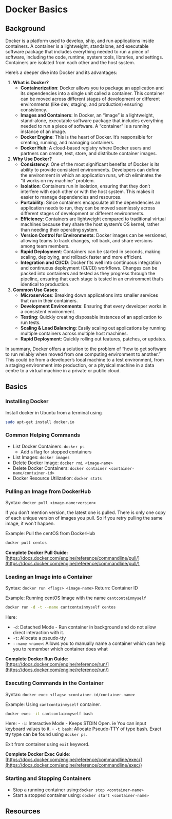 # Docker Basics

## Background

Docker is a platform used to develop, ship, and run applications inside containers. A container is a lightweight, standalone, and executable software package that includes everything needed to run a piece of software, including the code, runtime, system tools, libraries, and settings. Containers are isolated from each other and the host system.

Here’s a deeper dive into Docker and its advantages:

1. **What is Docker?**
    - **Containerization**: Docker allows you to package an application and its dependencies into a single unit called a container. This container can be moved across different stages of development or different environments (like dev, staging, and production) ensuring consistency.
    - **Images and Containers**: In Docker, an “image” is a lightweight, stand-alone, executable software package that includes everything needed to run a piece of software. A “container” is a running instance of an image.
    - **Docker Engine**: This is the heart of Docker. It’s responsible for creating, running, and managing containers.
    - **Docker Hub**: A cloud-based registry where Docker users and partners can create, test, store, and distribute container images.
2. **Why Use Docker?**
    - **Consistency**: One of the most significant benefits of Docker is its ability to provide consistent environments. Developers can define the environment in which an application runs, which eliminates the “it works on my machine” problem.
    - **Isolation**: Containers run in isolation, ensuring that they don’t interfere with each other or with the host system. This makes it easier to manage dependencies and resources.
    - **Portability**: Since containers encapsulate all the dependencies an application needs to run, they can be moved seamlessly across different stages of development or different environments.
    - **Efficiency**: Containers are lightweight compared to traditional virtual machines because they share the host system’s OS kernel, rather than needing their operating system.
    - **Version Control for Environments**: Docker images can be versioned, allowing teams to track changes, roll back, and share versions among team members.
    - **Rapid Deployment**: Containers can be started in seconds, making scaling, deploying, and rollback faster and more efficient.
    - **Integration and CI/CD**: Docker fits well into continuous integration and continuous deployment (CI/CD) workflows. Changes can be packed into containers and tested as they progress through the pipeline, ensuring that each stage is tested in an environment that’s identical to production.
3. **Common Use Cases**:
    - **Microservices**: Breaking down applications into smaller services that run in their containers.
    - **Development Environments**: Ensuring that every developer works in a consistent environment.
    - **Testing**: Quickly creating disposable instances of an application to run tests.
    - **Scaling & Load Balancing**: Easily scaling out applications by running multiple containers across multiple host machines.
    - **Rapid Deployment**: Quickly rolling out features, patches, or updates.

In summary, Docker offers a solution to the problem of “how to get software to run reliably when moved from one computing environment to another.” This could be from a developer’s local machine to a test environment, from a staging environment into production, or a physical machine in a data centre to a virtual machine in a private or public cloud.

## Basics

### Installing Docker

Install docker in Ubuntu from a terminal using

```bash
sudo apt-get install docker.io
```

### Common Helping Commands

- List Docker Containers: `docker ps`
    - Add `a` flag for stopped containers
- List Images: `docker images`
- Delete Docker Image: `docker rmi <image-name>`
- Delete Docker Containers: `docker container <container-name/container-id>`
- Docker Resource Utilization: `docker stats`

### Pulling an Image from DockerHub

Syntax: `docker pull <image-name:version>`

If you don’t mention version, the latest one is pulled. There is only one copy of each unique version of images you pull. So if you retry pulling the same image, it won’t happen.

Example: Pull the centOS from DockerHub

```bash
docker pull centos
```

**Complete Docker Pull Guide:** [https://docs.docker.com/engine/reference/commandline/pull/](https://docs.docker.com/engine/reference/commandline/pull/)

### Loading an Image into a Container

Syntax: `docker run <flags> <image-name>`
Return: Container ID

Example: Running centOS Image with the name `cantcontainmyself`

```bash
docker run -d -t --name cantcontainmyself centos
```

Here:

- `-d`: Detached Mode - Run container in background and do not allow direct interaction with it.
- `-t`: Allocate a pseudo-tty
- `--name <name>`: Allows you to manually name a container which can help you to remember which container does what

**Complete Docker Run Guide**: [https://docs.docker.com/engine/reference/run/](https://docs.docker.com/engine/reference/run/)

### Executing Commands in the Container

Syntax: `docker exec <flags> <container-id/container-name>`

Example: Using `cantcontainmyself` container.

```bash
docker exec -it cantcontainmyself bash
```

Here: - `-i`: Interactive Mode - Keeps STDIN Open. ie You can input keyboard values to it. - `-t bash`: Allocate Pseudo-TTY of type bash. Exact tty type can be found using `docker ps`.

Exit from container using `exit` keyword.

**Complete Docker Exec Guide**: [https://docs.docker.com/engine/reference/commandline/exec/](https://docs.docker.com/engine/reference/commandline/exec/)

### Starting and Stopping Containers

- Stop a running container using:`docker stop <container-name>`
- Start a stopped container using: `docker start <container-name>`

## Resources